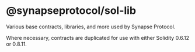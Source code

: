 # @synapseprotocol/sol-lib

Various base contracts, libraries, and more used by Synapse Protocol. 

Where necessary, contracts are duplicated for use with either Solidity 0.6.12 or 0.8.11. 